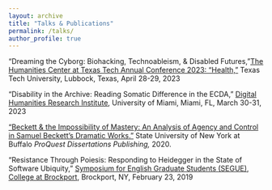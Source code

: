 ```yaml
---
layout: archive
title: "Talks & Publications"
permalink: /talks/
author_profile: true
---
```


“Dreaming the Cyborg: Biohacking, Technoableism, & Disabled Futures,”[The Humanities Center at Texas Tech Annual Conference 2023: “Health,”](https://techannounce.ttu.edu/Client/ViewMessage.aspx?MsgId=272581) Texas Tech University, Lubbock, Texas,  April 28-29, 2023

“Disability in the Archive: Reading Somatic Difference in the ECDA,” [Digital Humanities Research Institute](https://dh.miami.edu/events/index.html), University of Miami, Miami, FL, March 30-31, 2023


[“Beckett & the Impossibility of Mastery: An Analysis of Agency and Control in Samuel Beckett’s Dramatic Works.”](http://access.library.miami.edu/login?url=https://www.proquest.com/dissertations-theses/beckett-amp-impossibility-mastery-analysis-agency/docview/2384868038/se-2) State University of New York at Buffalo *ProQuest Dissertations Publishing,* 2020.


“Resistance Through Poiesis: Responding to Heidegger in the State of Software Ubiquity,” [Symposium for English Graduate Students (SEGUE), College at Brockport](https://brockportsegue.wordpress.com/), Brockport, NY, February 23, 2019
